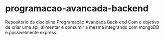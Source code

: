 # programacao-avancada-backend
Repositório da disciplina Programação Avançada Back-end
Com o objetivo de criar uma api, alimentar e consumir a mesma integrando com mongoDB e possivelmente express.